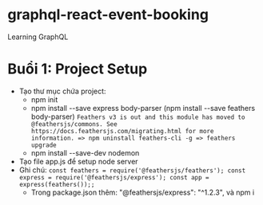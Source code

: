 # graphql-react-event-booking
Learning GraphQL
# Buổi 1: Project Setup
* Tạo thư mục chứa project: 
  * npm init
  * npm install --save express body-parser (npm install --save feathers body-parser) `Feathers v3 is out and this module has moved to @feathersjs/commons. See https://docs.feathersjs.com/migrating.html for more information. => npm uninstall feathers-cli -g => feathers upgrade` 
  * npm install --save-dev nodemon
* Tạo file app.js để setup node server
* Ghi chú: 
`const feathers = require('@feathersjs/feathers');
const express = require('@feathersjs/express');
const app = express(feathers());;`
  * Trong package.json thêm: "@feathersjs/express": "^1.2.3", và npm i